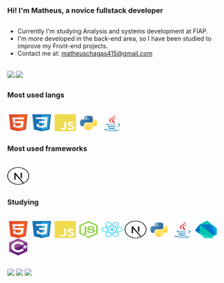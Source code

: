### Hi! I'm Matheus, a novice fullstack developer
##
- Currently I'm studying Analysis and systems development at FIAP.
- I'm more developed in the back-end area, so I have been studied to improve my Front-end projects. 
- Contact me at: matheuschagas415@gmail.com
##

<div>
<a href="https://github.com/matheusCMSampaio/github-readme-stats">
  <img height="175"  align="center" margin-right="20px"; src="https://github-readme-stats.vercel.app/api?username=matheusCMSampaio&show_icons=true&theme=date_night" />
</a>
<a href="https://github.com/matheusCMSampaio/convoychat">
  <img height="175" align="center" src="https://github-readme-stats.vercel.app/api/top-langs?username=matheusCMSampaio&layout=compact&langs_count=8&card_width=320&show_icons=true&theme=date_night" />
</a>
</div>

##

### Most used langs

<div style="display: inline_block"><br>
  <img align="center" height="40" width="50" src="https://raw.githubusercontent.com/devicons/devicon/master/icons/html5/html5-original.svg">
  <img align="center" height="40" width="50" src="https://raw.githubusercontent.com/devicons/devicon/master/icons/css3/css3-original.svg">
  <img align="center" height="40" width="50" src="https://raw.githubusercontent.com/devicons/devicon/master/icons/javascript/javascript-plain.svg">
  <img align="center" height="40" width="50" src="https://raw.githubusercontent.com/devicons/devicon/master/icons/python/python-original.svg">
  <img align="center" height="40" width="50" src="https://raw.githubusercontent.com/devicons/devicon/master/icons/java/java-original.svg">
 
  
  
</div>

##

### Most used frameworks
<div style="display: inline_block"><br>
  <img align="center" height="40" width="50" src="https://raw.githubusercontent.com/devicons/devicon/master/icons/nextjs/nextjs-line.svg">
</div>

##

### Studying
  <div style="display: inline_block"><br>
  <img align="center" height="40" width="50" src="https://raw.githubusercontent.com/devicons/devicon/master/icons/html5/html5-original.svg">
  <img align="center" height="40" width="50" src="https://raw.githubusercontent.com/devicons/devicon/master/icons/css3/css3-original.svg">
  <img align="center" height="40" width="50" src="https://raw.githubusercontent.com/devicons/devicon/master/icons/javascript/javascript-plain.svg">
  <img align="center" height="40" width="50" src="https://raw.githubusercontent.com/devicons/devicon/master/icons/nodejs/nodejs-original.svg">
  <img align="center" height="40" width="50" src="https://raw.githubusercontent.com/devicons/devicon/master/icons/react/react-original.svg"> 
  <img align="center" height="40" width="50" src="https://raw.githubusercontent.com/devicons/devicon/master/icons/nextjs/nextjs-line.svg"> 
  <img align="center" height="40" width="50" src="https://raw.githubusercontent.com/devicons/devicon/master/icons/python/python-original.svg">
  <img align="center" height="40" width="50" src="https://raw.githubusercontent.com/devicons/devicon/master/icons/java/java-original.svg">
  <img align="center" height="40" width="50" src="https://raw.githubusercontent.com/devicons/devicon/master/icons/dart/dart-original.svg">
  <img align="center" height="40" width="50" src="https://raw.githubusercontent.com/devicons/devicon/master/icons/csharp/csharp-original.svg">
</div>

##
<div> 
  <a href="https://www.instagram.com/matheuscms_/" target="_blank"><img src="https://img.shields.io/badge/-Instagram-%23E4405F?style=for-the-badge&logo=instagram&logoColor=white" target="_blank"></a>
  <a href = "mailto:matheuschagas415@gmail.com"><img src="https://img.shields.io/badge/-Gmail-%23333?style=for-the-badge&logo=gmail&logoColor=white" target="_blank"></a>
  <a href="https://www.linkedin.com/in/matheus-sampaio-3b9370257/" target="_blank"><img src="https://img.shields.io/badge/-LinkedIn-%230077B5?style=for-the-badge&logo=linkedin&logoColor=white" target="_blank"></a> 
  
</div>
